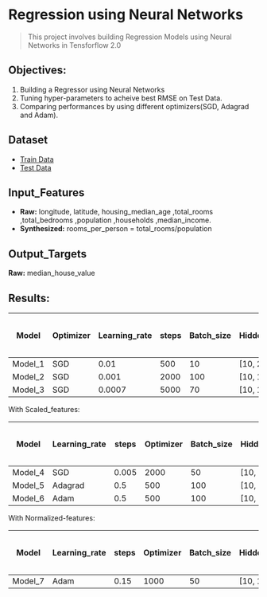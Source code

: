 # Regression using Neural Networks
> This project involves building Regression Models using Neural Networks in Tensforflow 2.0 
## Objectives:
1. Building a Regressor using Neural Networks
2. Tuning hyper-parameters to acheive best RMSE on Test Data.
3. Comparing performances by using different optimizers(SGD, Adagrad and Adam).
## Dataset
- [Train Data](https://download.mlcc.google.com/mledu-datasets/california_housing_train.csv)
- [Test Data](https://download.mlcc.google.com/mledu-datasets/california_housing_test.csv)
## Input_Features
- **Raw:**  longitude, latitude, housing_median_age ,total_rooms ,total_bedrooms ,population ,households ,median_income.<br/>
- **Synthesized:** rooms_per_person = total_rooms/population <br/>
  
## Output_Targets 
**Raw:** median_house_value

## Results:

Model | Optimizer | Learning_rate | steps | Batch_size | Hidden_layers | RMSE on<br/> Train-Data | RMSE on<br/> Val-Data | RMSE on<br/> Test-Data
----- | --- | --- | --- | ------- | --------- |--------| --------- |-------- 
Model_1 | SGD| 0.01  | 500  |  10  | [10, 2]  | | | |
Model_2 |SGD|  0.001 | 2000 |  100 | [10, 10] | | | |
Model_3 |SGD| 0.0007 | 5000 |  70 | [10, 10] | | | |

With Scaled_features:

Model | Learning_rate | steps | Optimizer | Batch_size | Hidden_layers | RMSE on<br/> Train-Data | RMSE on<br/> Val-Data | RMSE on<br/> Test-Data
----- | --- | --- | --- | ------- | --------- |--------| --------- |-------- 
Model_4 | SGD| 0.005  | 2000  |  50  | [10, 10]  | | | |
Model_5 | Adagrad| 0.5 | 500 | 100 | [10, 10] | | | |
Model_6 | Adam| 0.5 | 500 |  100 | [10, 10] | | | |

With Normalized-features:

Model | Learning_rate | steps | Optimizer | Batch_size | Hidden_layers | RMSE on<br/> Train-Data | RMSE on<br/> Val-Data | RMSE on<br/> Test-Data
----- | --- | --- | --- | ------- | --------- |--------| --------- |-------- 
Model_7 | Adam| 0.15  | 1000  |  50  | [10, 10]  | | | |
